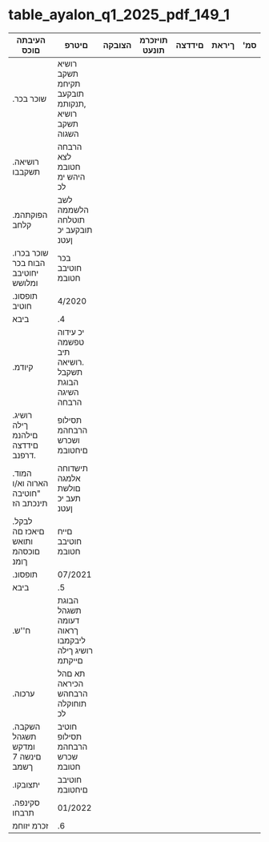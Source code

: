 # table_ayalon_q1_2025_pdf_149_1

| העיבתה םוכס | םיטרפ | הצובקה | תויזכרמ תונעט | םידדצה | ךיראת | 'סמ |
|---|---|---|---|---|---|---|
| .שוכר בכר | רושיא תשקב תקיחמ תובקעב ,תנקותמ רושיא תשקב השגוה |  |  |  |  |  |
| .רושיאה תשקבבו | הרבחה לצא חטובמ היהש ימ לכ |  |  |  |  |  |
| .הפוקתהמ קלחב | לשב הלשממה תוטלחה תובקעב יכ ןעטנ |  |  |  |  |  |
| .שוכר בכרו הבוח בכר יחוטיבב ומלושש | בכר חוטיבב חטובמ |  |  |  |  |  |
| .תופסונ חוטיב | 4/2020 |  |  |  |  |  |
| ביבא | .4 |  |  |  |  |  |
| .קיודמ | יכ עידוה טפשמה תיב .רושיאה תשקבל הבוגת השיגה הרבחה |  |  |  |  |  |
| .רושיג ךילה םילהנמ םידדצה .דרפנב | תסילופ הרבחהמ ושכרש םיחטובמ |  |  |  |  |  |
| .המוד הארוה וא/ו "חוטיבה תינכתב הז | תישדוחה אלמגה םולשת תעב יכ ןעטנ |  |  |  |  |  |
| .לבקל םיאכז םה ותואש םוכסהמ ךומנ | םייח חוטיבב חטובמ |  |  |  |  |  |
| .תופסונ | 07/2021 |  |  |  |  |  |
| ביבא | .5 |  |  |  |  |  |
| .ח''ש | הבוגת תשגהל דעומה ךראוה ליבקמבו רושיג ךילה םייקתמ |  |  |  |  |  |
| .ערכוה | תא םהל הכיראה הרבחהש תוחוקלה לכ |  |  |  |  |  |
| .השקבה תשגהל ומדקש םינשה 7 ךשמב | חוטיב תסילופ הרבחהמ שכרש חטובמ |  |  |  |  |  |
| .יתצובקו | חוטיבב םיחטובמ |  |  |  |  |  |
| .סקינפה תרבחו | 01/2022 |  |  |  |  |  |
| זכרמ יזוחמ | .6 |  |  |  |  |  |
